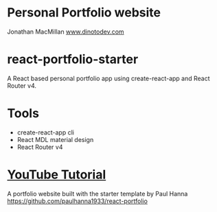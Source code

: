 # Personal Portfolio website
Jonathan MacMillan
www.dinotodev.com

# react-portfolio-starter
A React based personal portfolio app using create-react-app and React Router v4.

# Tools
* create-react-app cli
* React MDL material design
* React Router v4


# [YouTube Tutorial](https://www.youtube.com/playlist?list=PL3KAvm6JMiowqFTXj3oPQkhP7aCgRHFTm)
A portfolio website built with the starter template by Paul Hanna
https://github.com/paulhanna1933/react-portfolio
